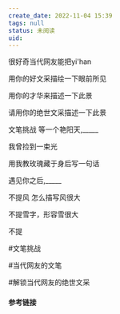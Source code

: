 ```yaml
---
create_date: 2022-11-04 15:39
tags: null
status: 未阅读 
uid: 
---
```



很好奇当代网友能把yi'han

用你的好文采描绘一下眼前所见

用你的才华来描述一下此景

请用你的绝世文采描述一下此景

文笔挑战 等一个艳阳天,_____

我曾捡到一束光

用我教玫瑰藏于身后写一句话

遇见你之后,_____

不提风 怎么描写风很大

不提雪字，形容雪很大

不提

#文笔挑战

#当代网友的文笔

#解锁当代网友的绝世文采

#### 参考链接

